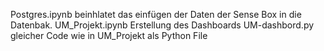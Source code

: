 Postgres.ipynb beinhlatet das einfügen der Daten der Sense Box in die Datenbak. 
UM_Projekt.ipynb Erstellung des Dashboards
UM-dashbord.py gleicher Code wie in UM_Projekt als Python File
